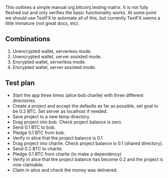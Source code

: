 This outlines a simple manual org.bitcoinj.testing matrix. It is not fully fleshed out and only verifies the basic functionality
works. At some point we should use TestFX to automate all of this, but currently TestFX seems a little immature 
(not great docs, etc).

Combinations
------------

1. Unencrypted wallet, serverless mode.
1. Unencrypted wallet, server assisted mode.
1. Encrypted wallet, serverless mode.
1. Encrypted wallet, server assisted mode.

Test plan
---------

 * Start the app three times (alice bob charlie) with three different directories.
 * Create a project and accept the defaults as far as possible, set goal to be 0.2 BTC. Set server as localhost
   if needed.
 * Save project to a new temp directory.
 * Drag project into bob. Check project balance is zero.
 * Send 0.1 BTC to bob.
 * Pledge 0.1 BTC from bob.
 * Verify in alice that the project balance is 0.1
 * Drag project into charlie. Check project balance is 0.1 (shared directory).
 * Send 0.2 BTC to charlie.
 * Pledge 0.1 BTC from charlie (to make a dependency)
 * Verify in alice that the project balance has become 0.2 and the project is now claimable.
 * Claim in alice and check the money was delivered.
